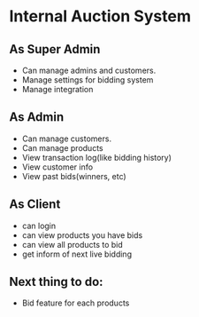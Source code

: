 # Internal Auction System

## As Super Admin
- Can manage admins and customers.
- Manage settings for bidding system
- Manage integration

## As Admin
- Can manage customers. 
- Can manage products
- View transaction log(like bidding history)
- View customer info
- View past bids(winners, etc)

## As Client
- can login
- can view products you have bids
- can view all products to bid
- get inform of next live bidding

## Next thing to do:
- Bid feature for each products